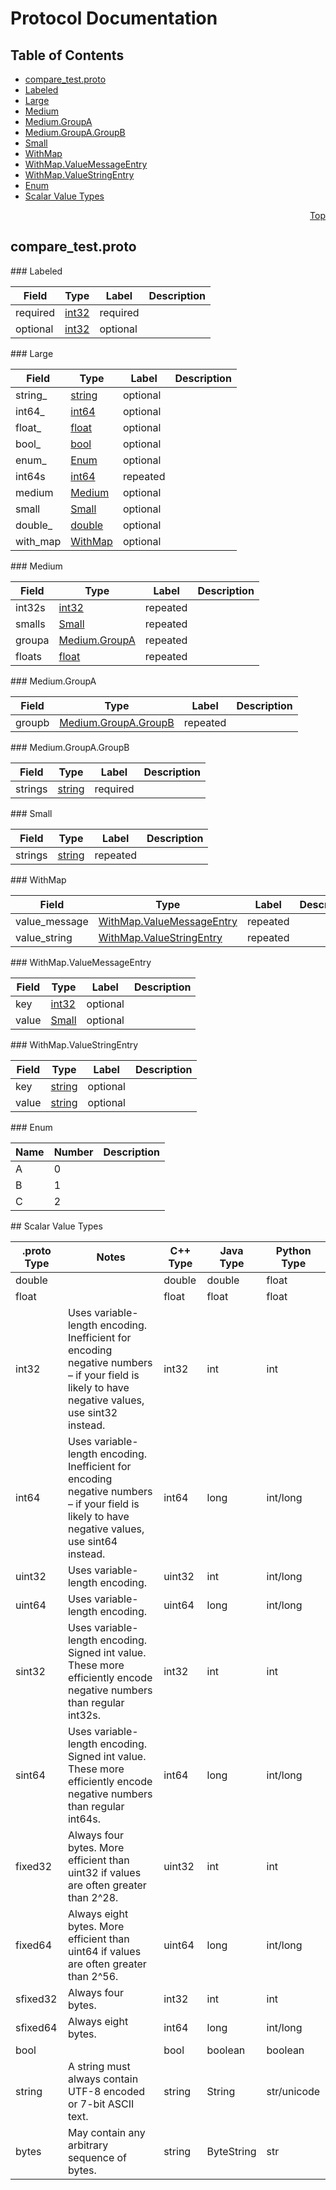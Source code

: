# Protocol Documentation
<a name="top"/>

## Table of Contents
* [compare_test.proto](#compare_test.proto)
 * [Labeled](#compare_test.Labeled)
 * [Large](#compare_test.Large)
 * [Medium](#compare_test.Medium)
 * [Medium.GroupA](#compare_test.Medium.GroupA)
 * [Medium.GroupA.GroupB](#compare_test.Medium.GroupA.GroupB)
 * [Small](#compare_test.Small)
 * [WithMap](#compare_test.WithMap)
 * [WithMap.ValueMessageEntry](#compare_test.WithMap.ValueMessageEntry)
 * [WithMap.ValueStringEntry](#compare_test.WithMap.ValueStringEntry)
 * [Enum](#compare_test.Enum)
* [Scalar Value Types](#scalar-value-types)

<a name="compare_test.proto"/>
<p align="right"><a href="#top">Top</a></p>

## compare_test.proto



<a name="compare_test.Labeled"/>
### Labeled


| Field | Type | Label | Description |
| ----- | ---- | ----- | ----------- |
| required | [int32](#int32) | required |  |
| optional | [int32](#int32) | optional |  |


<a name="compare_test.Large"/>
### Large


| Field | Type | Label | Description |
| ----- | ---- | ----- | ----------- |
| string_ | [string](#string) | optional |  |
| int64_ | [int64](#int64) | optional |  |
| float_ | [float](#float) | optional |  |
| bool_ | [bool](#bool) | optional |  |
| enum_ | [Enum](#compare_test.Enum) | optional |  |
| int64s | [int64](#int64) | repeated |  |
| medium | [Medium](#compare_test.Medium) | optional |  |
| small | [Small](#compare_test.Small) | optional |  |
| double_ | [double](#double) | optional |  |
| with_map | [WithMap](#compare_test.WithMap) | optional |  |


<a name="compare_test.Medium"/>
### Medium


| Field | Type | Label | Description |
| ----- | ---- | ----- | ----------- |
| int32s | [int32](#int32) | repeated |  |
| smalls | [Small](#compare_test.Small) | repeated |  |
| groupa | [Medium.GroupA](#compare_test.Medium.GroupA) | repeated |  |
| floats | [float](#float) | repeated |  |


<a name="compare_test.Medium.GroupA"/>
### Medium.GroupA


| Field | Type | Label | Description |
| ----- | ---- | ----- | ----------- |
| groupb | [Medium.GroupA.GroupB](#compare_test.Medium.GroupA.GroupB) | repeated |  |


<a name="compare_test.Medium.GroupA.GroupB"/>
### Medium.GroupA.GroupB


| Field | Type | Label | Description |
| ----- | ---- | ----- | ----------- |
| strings | [string](#string) | required |  |


<a name="compare_test.Small"/>
### Small


| Field | Type | Label | Description |
| ----- | ---- | ----- | ----------- |
| strings | [string](#string) | repeated |  |


<a name="compare_test.WithMap"/>
### WithMap


| Field | Type | Label | Description |
| ----- | ---- | ----- | ----------- |
| value_message | [WithMap.ValueMessageEntry](#compare_test.WithMap.ValueMessageEntry) | repeated |  |
| value_string | [WithMap.ValueStringEntry](#compare_test.WithMap.ValueStringEntry) | repeated |  |


<a name="compare_test.WithMap.ValueMessageEntry"/>
### WithMap.ValueMessageEntry


| Field | Type | Label | Description |
| ----- | ---- | ----- | ----------- |
| key | [int32](#int32) | optional |  |
| value | [Small](#compare_test.Small) | optional |  |


<a name="compare_test.WithMap.ValueStringEntry"/>
### WithMap.ValueStringEntry


| Field | Type | Label | Description |
| ----- | ---- | ----- | ----------- |
| key | [string](#string) | optional |  |
| value | [string](#string) | optional |  |



<a name="compare_test.Enum"/>
### Enum


| Name | Number | Description |
| ---- | ------ | ----------- |
| A | 0 |  |
| B | 1 |  |
| C | 2 |  |





<a name="scalar-value-types"/>
## Scalar Value Types

| .proto Type | Notes | C++ Type | Java Type | Python Type |
| ----------- | ----- | -------- | --------- | ----------- |
| <a name="double"/> double |  | double | double | float |
| <a name="float"/> float |  | float | float | float |
| <a name="int32"/> int32 | Uses variable-length encoding. Inefficient for encoding negative numbers – if your field is likely to have negative values, use sint32 instead. | int32 | int | int |
| <a name="int64"/> int64 | Uses variable-length encoding. Inefficient for encoding negative numbers – if your field is likely to have negative values, use sint64 instead. | int64 | long | int/long |
| <a name="uint32"/> uint32 | Uses variable-length encoding. | uint32 | int | int/long |
| <a name="uint64"/> uint64 | Uses variable-length encoding. | uint64 | long | int/long |
| <a name="sint32"/> sint32 | Uses variable-length encoding. Signed int value. These more efficiently encode negative numbers than regular int32s. | int32 | int | int |
| <a name="sint64"/> sint64 | Uses variable-length encoding. Signed int value. These more efficiently encode negative numbers than regular int64s. | int64 | long | int/long |
| <a name="fixed32"/> fixed32 | Always four bytes. More efficient than uint32 if values are often greater than 2^28. | uint32 | int | int |
| <a name="fixed64"/> fixed64 | Always eight bytes. More efficient than uint64 if values are often greater than 2^56. | uint64 | long | int/long |
| <a name="sfixed32"/> sfixed32 | Always four bytes. | int32 | int | int |
| <a name="sfixed64"/> sfixed64 | Always eight bytes. | int64 | long | int/long |
| <a name="bool"/> bool |  | bool | boolean | boolean |
| <a name="string"/> string | A string must always contain UTF-8 encoded or 7-bit ASCII text. | string | String | str/unicode |
| <a name="bytes"/> bytes | May contain any arbitrary sequence of bytes. | string | ByteString | str |
